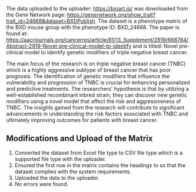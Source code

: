 The data uploaded to the uploader: https://bioart.io/ was downloaded from the Gene Network page: https://genenetwork.org/show_trait?trait_id=24668&dataset=BXDPublish. The dataset is a phenotype matrix of the BXD mouse group with the phenotype ID: BXD_24668. The paper is found at: https://aacrjournals.org/cancerres/article/81/13_Supplement/2919/668784/Abstract-2919-Novel-pre-clinical-model-to-identify and is titled: Novel pre-clinical model to identify genetic modifiers of triple negative breast cancer. 

The main focus of the research is on triple negative breast cancer (TNBC) which is a highly aggressive subtype of breast cancer that has poor prognosis. The identification of genetic modifiers that influence the vulnerability and progression of TNBC is crucial for enhancing personalized and predictive treatments. The researchers' hypothesis is that by utilizing a well-established recombinant inbred strain, they can discover new genetic modifiers using a novel model that affect the risk and aggressiveness of TNBC. The insights gained from the research will contribute to significant advancements in understanding the risk factors associated with TNBC and ultimately improving outcomes for patients with breast cancer.

## Modifications and Upload of the Matrix

1. Converted the dataset from Excel file type to CSV file type which is a supported file type with the uploader.
2. Ensured the first row in the matrix contains the headings to so that the dataset complies with the system requirements.
3. Uploaded the data to the uploader.
4. No errors were found.
